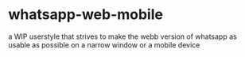 # whatsapp-web-mobile
a WIP userstyle that strives to make the webb version of whatsapp as usable as possible on a narrow window or a mobile device
